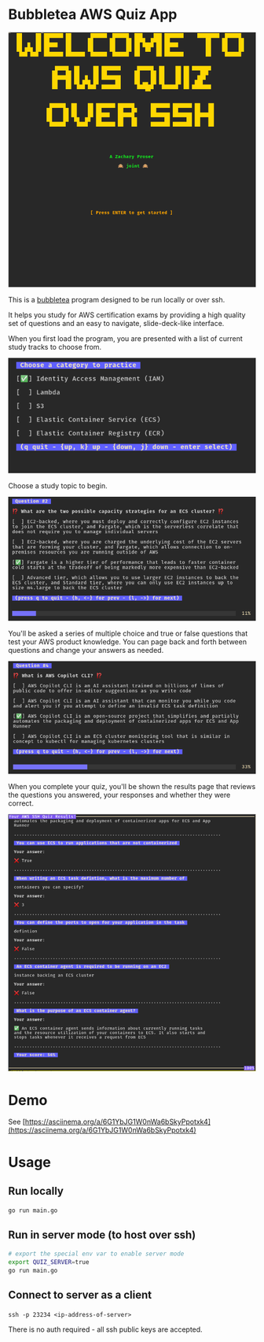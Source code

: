 # Bubbletea AWS Quiz App

![Bubbletea Quiz Over SSH](./docs/intro.png)

This is a [bubbletea](github.com/charmbracelet/bubbletea) program designed to be run locally or over ssh. 

It helps you study for AWS certification exams by providing a high quality set of questions and an easy to navigate, slide-deck-like interface. 

When you first load the program, you are presented with a list of current study tracks to choose from. 

![Choose a study category](./docs/categories.png)

Choose a study topic to begin.

![Bubbletea quiz slide deck](./docs/quiz1_000.png)

You'll be asked a series of multiple choice and true or false questions that test your AWS product knowledge. You can page back and forth between questions and change your answers as needed. 

![Bubbletea quiz advancing](./docs/quiz2_000.png)

When you complete your quiz, you'll be shown the results page that reviews the questions you answered, your responses and whether they were correct. 

![Results report](./docs/quiz-results2.png)


# Demo 

See [https://asciinema.org/a/6G1YbJG1W0nWa6bSkyPpotxk4](https://asciinema.org/a/6G1YbJG1W0nWa6bSkyPpotxk4)

# Usage 

## Run locally 

`go run main.go` 

## Run in server mode (to host over ssh)
```bash 
# export the special env var to enable server mode 
export QUIZ_SERVER=true 
go run main.go
```

## Connect to server as a client 

`ssh -p 23234 <ip-address-of-server>`

There is no auth required - all ssh public keys are accepted. 
